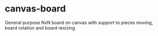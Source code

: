 # canvas-board
General purpose NxN board on canvas with support to pieces moving, board rotation and board resizing
